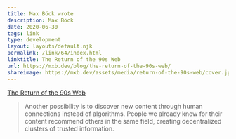 ```yaml
---
title: Max Böck wrote
description: Max Böck
date: 2020-06-30
tags: link
type: development
layout: layouts/default.njk
permalink: /link/64/index.html
linktitle: The Return of the 90s Web
url: https://mxb.dev/blog/the-return-of-the-90s-web/
shareimage: https://mxb.dev/assets/media/return-of-the-90s-web/cover.jpg
---
```


[The Return of the 90s Web](https://mxb.dev/blog/the-return-of-the-90s-web/)

> Another possibility is to discover new content through human connections instead of algorithms. People we already know for their content recommend others in the same field, creating decentralized clusters of trusted information.
